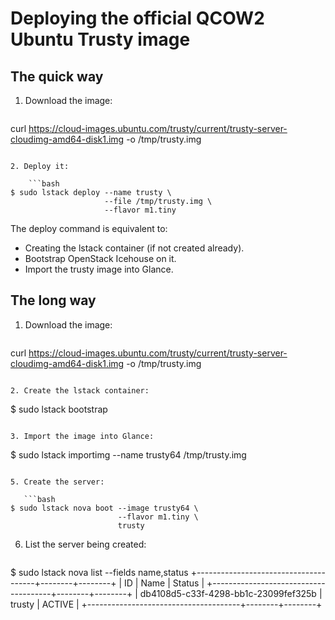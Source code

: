 # Deploying the official QCOW2 Ubuntu Trusty image

## The quick way

1. Download the image:

    ```bash
curl https://cloud-images.ubuntu.com/trusty/current/trusty-server-cloudimg-amd64-disk1.img -o /tmp/trusty.img
```

2. Deploy it:

    ```bash
$ sudo lstack deploy --name trusty \
                     --file /tmp/trusty.img \
                     --flavor m1.tiny
```

The deploy command is equivalent to:
* Creating the lstack container (if not created already).
* Bootstrap OpenStack Icehouse on it.
* Import the trusty image into Glance.

## The long way

1. Download the image:

   ```
curl https://cloud-images.ubuntu.com/trusty/current/trusty-server-cloudimg-amd64-disk1.img -o /tmp/trusty.img
```

2. Create the lstack container:

   ```
$ sudo lstack bootstrap
```

3. Import the image into Glance:

   ```
$ sudo lstack importimg --name trusty64 /tmp/trusty.img
```

5. Create the server:

   ```bash
$ sudo lstack nova boot --image trusty64 \
                        --flavor m1.tiny \
                        trusty
```

6. List the server being created:

   ```bash
$ sudo lstack nova list --fields name,status
+--------------------------------------+--------+--------+
| ID                                   | Name   | Status |
+--------------------------------------+--------+--------+
| db4108d5-c33f-4298-bb1c-23099fef325b | trusty | ACTIVE |
+--------------------------------------+--------+--------+
```
